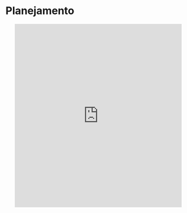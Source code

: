 # Planejamento

<center>
<iframe src="https://vvs.rpmhub.dev/documentos/planejamento/slides/index.html" title="Planejamento" width="90%" height="500" style="border:none;"></iframe>
</center>